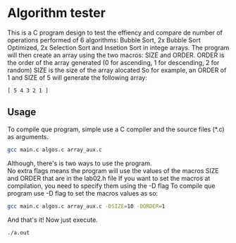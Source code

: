 # Algorithm tester
This is a C program design to test the effiency and compare de number of operations performed of 6 algorithms: Bubble Sort, 2x Bubble Sort Optimized, 2x Selection Sort and Insetion Sort in intege arrays.
The program will then create an array using the two macros: SIZE and ORDER.
ORDER is the order of the array generated (0 for ascending, 1 for descending, 2 for random)
SIZE is the size of the array alocated
So for example, an ORDER of 1 and SIZE of 5 will generate the following array:
```
[ 5 4 3 2 1 ]
```

## Usage
To compile que program, simple use a C compiler and the source files (*.c) as arguments.
```bash
gcc main.c algos.c array_aux.c
```
Although, there's is two ways to use the program.\
No extra flags means the program will use the values of the macros SIZE and ORDER that are in the lab02.h file
If you want to set the macros at compilation, you need to specify them using the -D flag
To compile que program use -D flag to set the macros values as so:
```bash
gcc main.c algos.c array_aux.c -DSIZE=10 -DORDER=1
```
And that's it! Now just execute.
```bash
./a.out
```